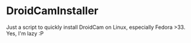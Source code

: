 # DroidCamInstaller
 Just a script to quickly install DroidCam on Linux, especially Fedora >33. Yes, I'm lazy :P
